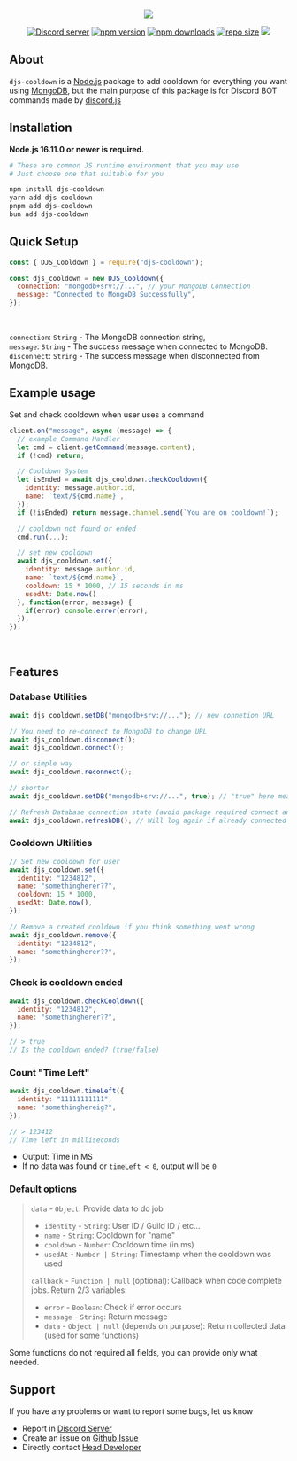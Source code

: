 <div align="center">
	<br />
  <p><a href="https://www.npmjs.com/package/djs-cooldown"><img src="https://nodei.co/npm/djs-cooldown.png"></a></p>
	<p>
		<a href="https://discord.gg/569UsPjmBW"><img src="https://img.shields.io/discord/1122881031633129542?color=5865F2&logo=discord&logoColor=white" alt="Discord server" /></a>
		<a href="https://www.npmjs.com/package/djs-cooldown"><img src="https://img.shields.io/npm/v/djs-cooldown.svg?maxAge=3600" alt="npm version" /></a>
		<a href="https://www.npmjs.com/package/djs-cooldown"><img src="https://img.shields.io/npm/dt/djs-cooldown.svg?maxAge=3600" alt="npm downloads" /></a>
    <a href="#"><img src="https://img.shields.io/github/repo-size/KaizOffical/djs-cooldown" alt="repo size"></a>
    <a href="#"><img src="https://img.shields.io/github/package-json/dependency-version/KaizOffical/djs-cooldown/mongoose"></a>
	</p>
</div>

## About

`djs-cooldown` is a [Node.js](https://nodejs.org/en) package to add cooldown for everything you want using [MongoDB](https://mongodb.com/), but the main purpose of this package is for Discord BOT commands made by [discord.js](https://www.npmjs.com/package/discord.js)

## Installation

**Node.js 16.11.0 or newer is required.**

```sh
# These are common JS runtime environment that you may use
# Just choose one that suitable for you

npm install djs-cooldown
yarn add djs-cooldown
pnpm add djs-cooldown
bun add djs-cooldown
```

## Quick Setup

```js
const { DJS_Cooldown } = require("djs-cooldown");

const djs_cooldown = new DJS_Cooldown({
  connection: "mongodb+srv://...", // your MongoDB Connection
  message: "Connected to MongoDB Successfully",
});
```

<br>

`connection`: `String` - The MongoDB connection string, <br>
`message`: `String` - The success message when connected to MongoDB. <br>
`disconnect`: `String` - The success message when disconnected from MongoDB.<br>

## Example usage

Set and check cooldown when user uses a command

```js
client.on("message", async (message) => {
  // example Command Handler
  let cmd = client.getCommand(message.content);
  if (!cmd) return;

  // Cooldown System
  let isEnded = await djs_cooldown.checkCooldown({
    identity: message.author.id,
    name: `text/${cmd.name}`,
  });
  if (!isEnded) return message.channel.send(`You are on cooldown!`);

  // cooldown not found or ended
  cmd.run(...);

  // set new cooldown
  await djs_cooldown.set({
    identity: message.author.id,
    name: `text/${cmd.name}`,
    cooldown: 15 * 1000, // 15 seconds in ms
    usedAt: Date.now()
  }, function(error, message) {
    if(error) console.error(error);
  });
});
```

<br>

## Features

### Database Utilities

```js
await djs_cooldown.setDB("mongodb+srv://..."); // new connetion URL

// You need to re-connect to MongoDB to change URL
await djs_cooldown.disconnect();
await djs_cooldown.connect();

// or simple way
await djs_cooldown.reconnect();

// shorter
await djs_cooldown.setDB("mongodb+srv://...", true); // "true" here means turn on automatically reconnect when reset connection URL

// Refresh Database connection state (avoid package required connect another time to use)
await djs_cooldown.refreshDB(); // Will log again if already connected
```

### Cooldown Ultilities

```js
// Set new cooldown for user
await djs_cooldown.set({
  identity: "1234812",
  name: "somethingherer??",
  cooldown: 15 * 1000,
  usedAt: Date.now(),
});

// Remove a created cooldown if you think something went wrong
await djs_cooldown.remove({
  identity: "1234812",
  name: "somethingherer??",
});
```

### Check is cooldown ended

```js
await djs_cooldown.checkCooldown({
  identity: "1234812",
  name: "somethingherer??",
});

// > true
// Is the cooldown ended? (true/false)
```

### Count "Time Left"

```js
await djs_cooldown.timeLeft({
  identity: "11111111111",
  name: "somethinghereig?",
});

// > 123412
// Time left in milliseconds
```

- Output: Time in MS
- If no data was found or `timeLeft < 0`, output will be `0`

### Default options

> `data` - `Object`: Provide data to do job
>
> - `identity` - `String`: User ID / Guild ID / etc...
> - `name` - `String`: Cooldown for "name"
> - `cooldown` - `Number`: Cooldown time (in ms)
> - `usedAt` - `Number | String`: Timestamp when the cooldown was used
>
> `callback` - `Function | null` (optional): Callback when code complete jobs. Return 2/3 variables:
>
> - `error` - `Boolean`: Check if error occurs
> - `message` - `String`: Return message
> - `data` - `Object | null` (depends on purpose): Return collected data (used for some functions)

Some functions do not required all fields, you can provide only what needed.

## Support

If you have any problems or want to report some bugs, let us know

- Report in [Discord Server](https://discord.gg/569UsPjmBW)
- Create an issue on [Github Issue](https://github.com/KaizOffical/djs-cooldown/issues)
- Directly contact [Head Developer](https://discord.com/users/744831818632658944)
